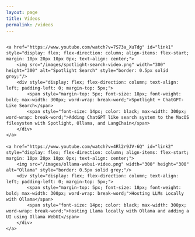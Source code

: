 ```yaml
---
layout: page
title: Videos
permalink: /videos
---
```


<style>
    /* Default flexbox layout for larger screens */
    #flexContainer {
        display: flex;
        justify-content: flex-start;
        align-items: top;
    }

    /* Media query for screens smaller than 768px (common breakpoint for tablets and mobile devices) */
    @media screen and (max-width: 768px) {
        #flexContainer {
            flex-direction: column;
        }
    }
</style>

<div id="flexContainer" style="display: flex; justify-content: flex-start; align-items: top;">
    
    <a href="https://www.youtube.com/watch?v=7S73a_XuTdg" id="link1" style="display: flex; flex-direction: column; align-items: flex-start; margin: 10px 20px 10px 0px; text-align: center;">
        <img src="/images/spotlight-search-video.png" width="300" height="300" alt="Spotlight Search" style="border: 0.5px solid grey;"/>
        <div style="display: flex; flex-direction: column; text-align: left; padding-left: 0; margin-top: 5px;">
            <span style="margin-top: 5px; font-size: 18px; font-weight: bold; max-width: 300px; word-wrap: break-word;">Spotlight + ChatGPT-Like Search</span>
            <span style="font-size: 14px; color: black; max-width: 300px; word-wrap: break-word;">Adding ChatGPT like search system to the MacOS filesystem with Spotlight, Ollama, and LangChain</span>
        </div>
    </a>

    <a href="https://www.youtube.com/watch?v=4Rl2r9JV-6Q" id="link2" style="display: flex; flex-direction: column; align-items: flex-start; margin: 10px 20px 10px 0px; text-align: center;">
        <img src="/images/ollama-webui-video.png" width="300" height="300" alt="Ollama" style="border: 0.5px solid grey;"/>
        <div style="display: flex; flex-direction: column; text-align: left; padding-left: 0; margin-top: 5px;">
            <span style="margin-top: 5px; font-size: 18px; font-weight: bold; max-width: 300px; word-wrap: break-word;">Hosting LLMs Locally with Ollama</span>
            <span style="font-size: 14px; color: black; max-width: 300px; word-wrap: break-word;">Hosting Llama locally with Ollama and adding a UI using Ollama WebUI</span>
        </div>
    </a>

</div>
